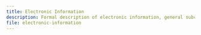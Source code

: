 ```yaml
---
title: Electronic Information
description: Formal description of electronic information, general subclasses, related classes, and properties.
file: electronic-information
---
```


